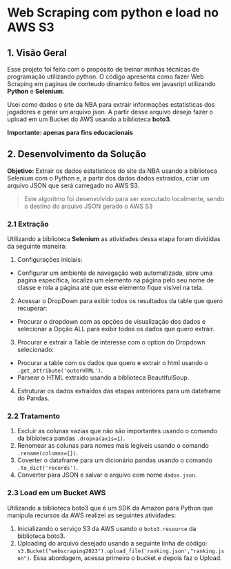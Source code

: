 # Web Scraping com python e load no AWS S3

## 1. Visão Geral

Esse projeto foi feito com o proposito de treinar minhas técnicas de programação utilizando python. O código apresenta como fazer Web Scraping em paginas de conteudo dinamico feitos em javasript utilizando **Python** e **Selenium**. 

Usei como dados o site da NBA para extrair informações estatísticas dos jogadores e gerar um arquivo json. A partir desse arquivo desejo fazer o upload em um Bucket do AWS usando a biblioteca **boto3**.

**Importante: apenas para fins educacionais**

## 2. Desenvolvimento da Solução

**Objetivo:** Extrair os dados estatísticos do site da NBA usando a biblioteca Selenium com o Python e, a partir dos dados dados extraidos, criar um arquivo JSON que será carregado no AWS S3.

> Este algoritmo foi desenvolvido para ser executado localmente, sendo o destino do arquivo JSON gerado o AWS S3

### 2.1 Extração

Utilizando a biblioteca **Selenium** as atividades dessa etapa foram divididas da seguinte maneira:

1. Configurações iniciais: 

 * Configurar um ambiente de navegação web automatizada, abre uma página específica, localiza um elemento na página pelo seu nome de classe e rola a página até que esse elemento fique visível na tela.

2. Acessar o DropDown para exibir todos os resultados da table que quero recuperar:

 * Procurar o dropdown com as opções de visualização dos dados e selecionar a Opção ALL para exibir todos os dados que quero extrair.

3. Procurar e extrair a Table de interesse com o option do Dropdown selecionado:

 * Procurar a table com os dados que quero e extrair o html usando o  `.get_attribute('outerHTML')`.
 * Parsear o HTML extraido usando a biblioteca BeautifulSoup.

4. Estruturar os dados extraídos das etapas anteriores para um dataframe do Pandas.

### 2.2 Tratamento

 1. Excluir as colunas vazias que não são importantes usando o comando da bibioteca pandas `.dropna(axis=1)`.
 2. Renomear as colunas para nomes mais legíveis usando o comando `.rename(columns={})`.
 3. Coverter o dataframe para um dicionário pandas usando o comando `.to_dict('records')`.
 4. Converter para JSON e salvar o arquivo com nome `dados.json`.

### 2.3 Load em um Bucket AWS

Utilizando a biblioteca boto3 que é um SDK da Amazon para Python que manipula recursos da AWS realizei as seguintes atividades:

 1. Inicializando o serviço S3 da AWS usando o `boto3.resource` da biblioteca boto3.
 2. Uploading do arquivo desejado usando a seguinte linha de código: `s3.Bucket("webscraping2023").upload_file('ranking.json',"ranking.json")`. Essa abordagem, acessa primeiro o bucket e depois faz o Upload. 
